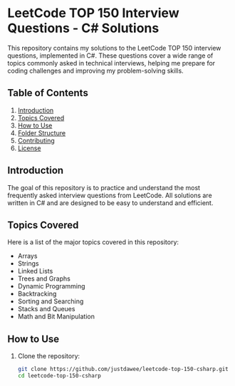 # LeetCode TOP 150 Interview Questions - C# Solutions

This repository contains my solutions to the LeetCode TOP 150 interview questions, implemented in C#. These questions cover a wide range of topics commonly asked in technical interviews, helping me prepare for coding challenges and improving my problem-solving skills.

## Table of Contents

1. [Introduction](#introduction)
2. [Topics Covered](#topics-covered)
3. [How to Use](#how-to-use)
4. [Folder Structure](#folder-structure)
5. [Contributing](#contributing)
6. [License](#license)

## Introduction

The goal of this repository is to practice and understand the most frequently asked interview questions from LeetCode. All solutions are written in C# and are designed to be easy to understand and efficient.

## Topics Covered

Here is a list of the major topics covered in this repository:

- Arrays
- Strings
- Linked Lists
- Trees and Graphs
- Dynamic Programming
- Backtracking
- Sorting and Searching
- Stacks and Queues
- Math and Bit Manipulation

## How to Use

1. Clone the repository:

   ```bash
   git clone https://github.com/justdawee/leetcode-top-150-csharp.git
   cd leetcode-top-150-csharp